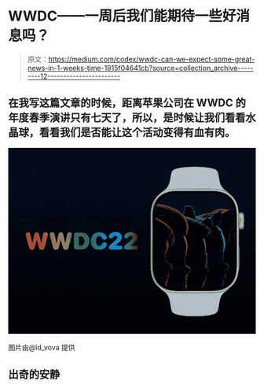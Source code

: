 # WWDC——一周后我们能期待一些好消息吗？

> 原文：<https://medium.com/codex/wwdc-can-we-expect-some-great-news-in-1-weeks-time-1915f04641cb?source=collection_archive---------12----------------------->

## 在我写这篇文章的时候，距离苹果公司在 WWDC 的年度春季演讲只有七天了，所以，是时候让我们看看水晶球，看看我们是否能让这个活动变得有血有肉。

![](img/7cf82c08c465dbda84c456a48d403bbf.png)

图片由@ld_vova 提供

## 出奇的安静